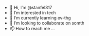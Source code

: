 - 👋 Hi, I’m @stanfel317
- 👀 I’m interested in tech
- 🌱 I’m currently learning ev-thg
- 💞️ I’m looking to collaborate on somth
- 📫 How to reach me ...

<!---
stanfel317/stanfel317 is a ✨ special ✨ repository because its `README.md` (this file) appears on your GitHub profile.
You can click the Preview link to take a look at your changes.
--->

